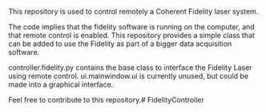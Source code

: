 This repository is used to control remotely a Coherent Fidelity laser system. 

The code implies that the fidelity software is running on the computer, and that remote control is enabled.
This repository provides a simple class that can be added to use the Fidelity as part of a bigger data acquisition software.

controller.fidelity.py  contains the base class to interface the Fidelity Laser using remote control.
ui.mainwindow.ui    is currently unused, but could be made into a graphical interface.

Feel free to contribute to this repository.#   F i d e l i t y C o n t r o l l e r  
 